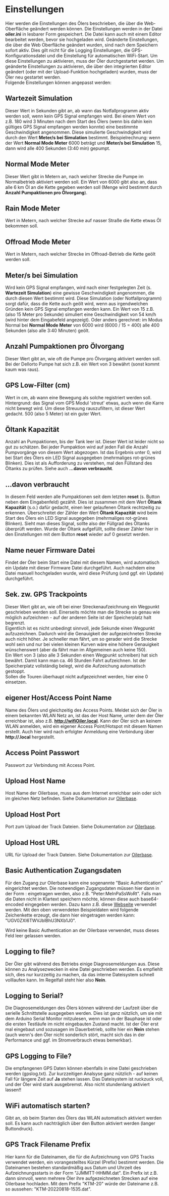 # Einstellungen
Hier werden die Einstellungen des Ölers beschrieben, die über die Web-Oberfläche geändert werden können. 
Die Einstellungen werden in der Datei **oiler.ini** in lesbarer Form gespeichert. 
Die Datei kann auch mit einem Editor bearbeitet werden, bevor sie hochgeladen wird. 
Geänderte Einstellungen, die über die Web Oberfläche geändert wurden, sind nach dem Speichern sofort aktiv. 
Dies gilt nicht für die Logging Einstellungen, die GPS-Konfigurationsdatei und die Einstellung für automatischen WiFi-Start. 
Um diese Einstellungen zu aktivieren, muss der Öler durchgestartet werden. 
Um geänderte Einstellungen zu aktivieren, die über den integrierten Editor geändert (oder mit der Upload-Funktion hochgeladen) wurden, muss der Öler neu gestartet werden.
<br>Folgende Einstellungen können angepasst werden:
## Wartezeit Simulation
Dieser Wert in Sekunden gibt an, ab wann das Notfallprogramm aktiv werden soll, wenn kein GPS Signal empfangen wird. Bei einem Wert von z.B. 180 wird 3 Minuten nach dem Start des Ölers (wenn bis dahin kein gültiges GPS Signal empfangen werden konnte) eine bestimmte Geschwindigkeit angenommen. Diese simulierte Geschwindigkeit wird durch den Wert **Meter/s bei Simulation** bestimmt. Beispielrechnung: wenn der Wert **Normal Mode Meter** 6000 beträgt und **Meter/s bei Simulation** 15, dann wird alle 400 Sekunden (3:40 min) gepumpt.
## Normal Mode Meter
Dieser Wert gibt in Metern an, nach welcher Strecke die Pumpe im Normalbetrieb aktiviert werden soll. Ein Wert von 6000 gibt also an, dass alle 6 km Öl an die Kette gegeben werden soll (Menge wird bestimmt durch **Anzahl Pumpaktionen pro Ölvorgang**).
## Rain Mode Meter
Wert in Metern, nach welcher Strecke auf nasser Straße die Kette etwas Öl bekommen soll.
## Offroad Mode Meter
Wert in Metern, nach welcher Strecke im Offroad-Betrieb die Kette geölt werden soll.
## Meter/s bei Simulation
Wird kein GPS Signal empfangen, wird nach einer festgelegten Zeit (s. **Wartezeit Simulation**) eine gewisse Geschwindigkeit angenommen, die durch diesen Wert bestimmt wird. Diese Simulation (oder Notfallprogramm) sorgt dafür, dass die Kette auch geölt wird, wenn aus irgendwelchen Gründen kein GPS Signal empfangen werden kann. Ein Wert von 15 z.B. (also 15 Meter pro Sekunde) simuliert eine Geschwindigkeit von 54 km/h (wird hinter dem Eingabefeld angezeigt). Oder anders gerechnet: im Modus Normal bei **Normal Mode Meter** von 6000 wird (6000 / 15 = 400) alle 400 Sekunden (also alle 3:40 Minuten) geölt.
## Anzahl Pumpaktionen pro Ölvorgang
Dieser Wert gibt an, wie oft die Pumpe pro Ölvorgang aktiviert werden soll. Bei der Dellorto Pumpe hat sich z.B. ein Wert von 3 bewährt (sonst kommt kaum was raus).
## GPS Low-Filter (cm)
Wert in cm, ab wann eine Bewegung als solche registriert werden soll. Hintergrund: das Signal vom GPS Modul 'streut' etwas, auch wenn die Karre nicht bewegt wird. Um diese Streuung rauszufiltern, ist dieser Wert gedacht. 500 (also 5 Meter) ist ein guter Wert.
## Öltank Kapazität
Anzahl an Pumpaktionen, bis der Tank leer ist. Dieser Wert ist leider nicht so gut zu schätzen. Bei jeder Pumpaktion wird auf jeden Fall die Anzahl Pumpvorgänge von diesem Wert abgezogen. Ist das Ergebnis unter 0, wird bei Start des Ölers ein LED Signal ausgegeben (mehrmaliges rot-grünes Blinken). Dies ist als Aufforderung zu verstehen, mal den Füllstand des Öltanks zu prüfen. Siehe auch **...davon verbraucht**.
## ...davon verbraucht
In diesem Feld werden alle Pumpaktionen seit dem letzten **reset** (s. Button neben dem Eingabenfeld) gezählt. Dies ist zusammen mit dem Wert **Öltank Kapazität** (s.o.) dafür gedacht, einen leer gelaufenen Öltank rechtzeitig zu erkennen. Überschreitet der Zähler den Wert **Öltank Kapazität** wird beim Start des Ölers ein LED Signal ausgegeben (mehrmaliges rot-grünes Blinken). Sieht man dieses Signal, sollte also der Füllgrad des Öltanks überprüft werden. Wurde der Öltank aufgefüllt, sollte dieser Zähler hier in den Einstellungen mit dem Button **reset** wieder auf 0 gesetzt werden.
## Name neuer Firmware Datei
Findet der Öler beim Start eine Datei mit diesem Namen, wird automatisch ein Update mit dieser Firmware Datei durchgeführt. Auch nachdem eine Datei manuell hochgeladen wurde, wird diese Prüfung (und ggf. ein Update) durchgeführt.
## Sek. zw. GPS Trackpoints
Dieser Wert gibt an, wie oft bei einer Streckenaufzeichnung ein Wegpunkt geschrieben werden soll. Einerseits möchte man die Strecke so genau wie möglich aufzeichnen - auf der anderen Seite ist der Speicherplatz halt begrenzt.
<br>Eigentlich ist es nicht unbedingt sinnvoll, jede Sekunde einen Wegpunkt aufzuzeichnen. Dadurch wird die Genauigkeit der aufgezeichneten Strecke auch nicht höher. Je schneller man fährt, um so gerader wird die Strecke wohl sein und nur bei vielen kleinen Kurven wäre eine höhere Genauigkeit wünschenswert (aber da fährt man im Allgemeinen auch keine 150).
<br>Ein Wert von 3 (also alle 3 Sekunden einen Wegpunkt schreiben) hat sich bewährt. Damit kann man ca. 46 Stunden Fahrt aufzeichnen. Ist der Speicherplatz vollständig belegt, wird die Aufzeichung automatisch gestoppt.
<br>Sollen die Touren überhaupt nicht aufgezeichnet werden, hier eine 0 einsetzen.
## eigener Host/Access Point Name
Name des Ölers und gleichzeitig des Access Points. Meldet sich der Öler in einem bekannten WLAN Netz an, ist das der Host Name, unter dem der Öler erreichbar ist, also z.B. **http://wifiOiler.local**. Kann der Öler sich an keinem WLAN anmelden, wird ein eigener Access Point/Hotspot mit diesem Namen erstellt. Auch hier wird nach erfolgter Anmeldung eine Verbindung über **http://<name>.local** hergestellt.
## Access Point Passwort
Passwort zur Verbindung mit Access Point.
## Upload Host Name
Host Name der Oilerbase, muss aus dem Internet erreichbar sein oder sich im gleichen Netz befinden. Siehe Dokumentation zur [Oilerbase](../OilerBase/readme.md).
## Upload Host Port
Port zum Upload der Track Dateien. Siehe Dokumentation zur [Oilerbase](../OilerBase/readme.md).
## Upload Host URL

URL für Upload der Track Dateien. Siehe Dokumentation zur [Oilerbase](../OilerBase/readme.md).

## Basic Authentication Zugangsdaten

Für den Zugang zur Oilerbase kann eine sogenannte "Basic Authentication" eingerichtet werden. Die notwendigen Zugangsdaten müssen hier dann in der Form <user>:<password> eingetragen werden, also z.B. "Peter:MeInPaSsWoRt". Falls man die Daten nicht in Klartext speichern möchte, können diese auch base64-encoded eingegeben werden. Dazu kann z.B. diese [Webseite](https://www.blitter.se/utils/basic-authentication-header-generator/) verwendet werden. Mit den oben verwendeten Beispieldaten wird folgende Zeichenkette erzeugt, die dann hier eingetragen werden kann: "UGV0ZXI6TWVJblBhU3NXb1J0".

Wird keine Basic Authentication an der Oilerbase verwendet, muss dieses Feld leer gelassen werden.

## Logging to file?

Der Öler gibt während des Betriebs einige Diagnosemeldungen aus. Diese können zu Analysezwecken in eine Datei geschrieben werden. Es empfiehlt sich, dies nur kurzzeitig zu machen, da das interne Dateisystem schnell volllaufen kann. Im Regelfall steht hier also **Nein**.
## Logging to Serial?
Die Diagnosemeldungen des Ölers können während der Laufzeit über die serielle Schnittstelle ausgegeben werden. Dies ist ganz nützlich, um sie mit dem Arduino Serial Monitor mitzulesen, wenn man in der Bauphase ist oder die ersten Testläufe im nicht eingebauten Zustand macht. Ist der Öler erst mal eingebaut und sozusagen im Dauerbetrieb, sollte hier ein **Nein** stehen (auch wenn's den Öler nicht sonderlich stört, macht sich das in der Performance und ggf. im Stromverbrauch etwas bemerkbar).
## GPS Logging to File?
Die empfangenen GPS Daten können ebenfalls in eine Datei geschrieben werden (gpslog.txt). Zur kurzzeitigen Analsyse ganz nützlich - auf keinen Fall für längere Zeit auf **Ja** stehen lassen. Das Dateisystem ist ruckzuck voll, und der Öler wird stark ausgebremst. Also nicht stundenlang aktiviert lassen!!
## WiFi automatisch starten?
Gibt an, ob beim Starten des Ölers das WLAN automatisch aktiviert werden soll. Es kann auch nachträglich über den Button aktiviert werden (langer Buttondruck).

## GPS Track Filename Prefix
Hier kann für die Dateinamen, die für die Aufzeichnung von GPS Tracks verwendet werden, ein vorangestelltes Kürzel (Prefix) bestimmt werden. Die Dateinamen bestehen standardmäßig aus Datum und Uhrzeit des Aufzeichnungsstarts in der Form "JJMMTT-HHMM.dat". Ein Prefix ist z.B. dann sinnvoll, wenn mehrere Öler ihre aufgezeichneten Strecken auf eine Oilerbase hochladen. Mit dem Prefix "KTM-20" würde der Dateiname z.B. so aussehen: "KTM-20220818-1535.dat".

